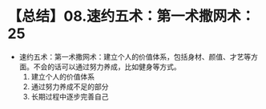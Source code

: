 # 【总结】08.速约五术：第一术撒网术：25

-   速约五术：第一术撒网术：建立个人的价值体系，包括身材、颜值、才艺等方面。不会的话可以通过努力养成，比如健身等方式。
    1.  建立个人的价值体系
    2.  通过努力养成不足的部分
    3.  长期过程中逐步完善自己